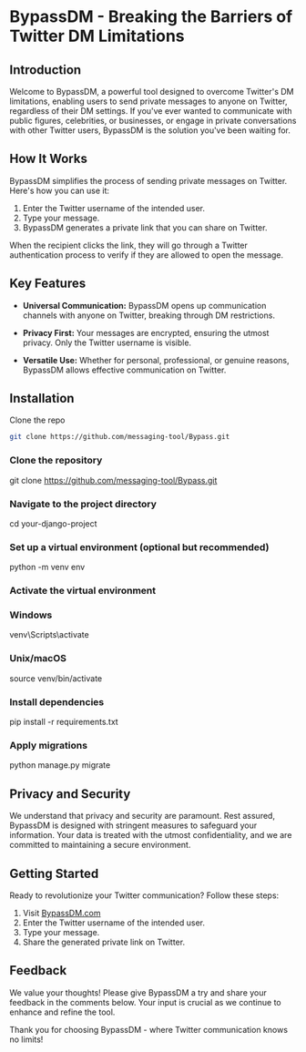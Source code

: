 # BypassDM - Breaking the Barriers of Twitter DM Limitations

## Introduction

Welcome to BypassDM, a powerful tool designed to overcome Twitter's DM limitations, enabling users to send private messages to anyone on Twitter, regardless of their DM settings. If you've ever wanted to communicate with public figures, celebrities, or businesses, or engage in private conversations with other Twitter users, BypassDM is the solution you've been waiting for.

## How It Works

BypassDM simplifies the process of sending private messages on Twitter. Here's how you can use it:

1. Enter the Twitter username of the intended user.
2. Type your message.
3. BypassDM generates a private link that you can share on Twitter.

When the recipient clicks the link, they will go through a Twitter authentication process to verify if they are allowed to open the message.

## Key Features

- **Universal Communication:** BypassDM opens up communication channels with anyone on Twitter, breaking through DM restrictions.

- **Privacy First:** Your messages are encrypted, ensuring the utmost privacy. Only the Twitter username is visible.

- **Versatile Use:** Whether for personal, professional, or genuine reasons, BypassDM allows effective communication on Twitter.

## Installation

Clone the repo
   ```sh
   git clone https://github.com/messaging-tool/Bypass.git
   ```

### Clone the repository
git clone https://github.com/messaging-tool/Bypass.git

### Navigate to the project directory
cd your-django-project

### Set up a virtual environment (optional but recommended)
python -m venv env

### Activate the virtual environment
### Windows
venv\Scripts\activate
### Unix/macOS
source venv/bin/activate

### Install dependencies
pip install -r requirements.txt

### Apply migrations
python manage.py migrate


## Privacy and Security

We understand that privacy and security are paramount. Rest assured, BypassDM is designed with stringent measures to safeguard your information. Your data is treated with the utmost confidentiality, and we are committed to maintaining a secure environment.

## Getting Started

Ready to revolutionize your Twitter communication? Follow these steps:

1. Visit [BypassDM.com](https://bypassdm.example) 
2. Enter the Twitter username of the intended user.
3. Type your message.
4. Share the generated private link on Twitter.

## Feedback

We value your thoughts! Please give BypassDM a try and share your feedback in the comments below. Your input is crucial as we continue to enhance and refine the tool.

Thank you for choosing BypassDM - where Twitter communication knows no limits!

